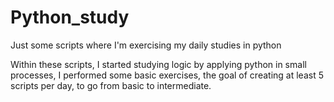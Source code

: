 # Python_study
Just some scripts where I'm exercising my daily studies in python


Within these scripts, I started studying logic by applying python in small processes, 
I performed some basic exercises, the goal of creating at least 5 scripts per day, to go from basic to intermediate.
